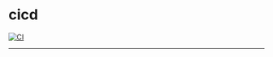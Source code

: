# cicd

[![CI](https://github.com/AkselinKoodit/cicd/actions/workflows/main.yml/badge.svg)](https://github.com/AkselinKoodit/cicd/actions/workflows/main.yml)

---
